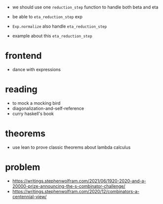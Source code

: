 - we should use one `reduction_step` function to handle both beta and eta

- be able to `eta_reduction_step` exp

- `Exp.normalize` also handle `eta_reduction_step`

- example about this `eta_reduction_step`

# frontend

- dance with expressions

# reading

- to mock a mocking bird
- diagonalization-and-self-reference
- curry haskell's book

# theorems

- use lean to prove classic theorems about lambda calculus

# problem

- https://writings.stephenwolfram.com/2021/06/1920-2020-and-a-20000-prize-announcing-the-s-combinator-challenge/
- https://writings.stephenwolfram.com/2020/12/combinators-a-centennial-view/
